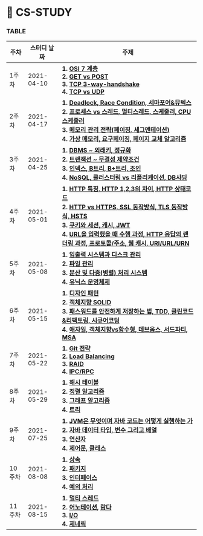 # 📓 CS-STUDY

### TABLE

| 주차  | 스터디 날짜 | 주제                                                         |
| ----- | ----------- | ------------------------------------------------------------ |
| 1주차 | 2021-04-10  | **1. [OSI 7 계층](https://github.com/workhardslave/cs-study/blob/main/Network/OSI%207%20layers.md)**  <br />**2. [GET vs POST](https://github.com/workhardslave/cs-study/blob/main/Network/GET%20vs%20POST.md)** <br />**3. [TCP 3-way-handshake](https://github.com/workhardslave/cs-study/blob/main/Network/TCP%203-way-handshake.md)**  <br />**4. [TCP vs UDP](https://github.com/workhardslave/cs-study/blob/main/Network/TCP%20vs%20UDP.md)** |
| 2주차    | 2021-04-17 | **1. [Deadlock, Race Condition, 세마포어&뮤텍스](https://github.com/workhardslave/cs-study/blob/main/OS/Deadlock%2C%20Race%20Condition%2C%20%EC%84%B8%EB%A7%88%ED%8F%AC%EC%96%B4%26%EB%AE%A4%ED%85%8D%EC%8A%A4.md)** <br /> **2. [프로세스 vs 스레드, 멀티스레드, 스케줄러, CPU스케줄러](https://github.com/workhardslave/cs-study/blob/main/OS/Process%20vs%20Thread%2C%20CPU%20Scheduling.md)** <br /> **3. [메모리 관리 전략(페이징, 세그멘테이션)](https://github.com/workhardslave/cs-study/blob/main/OS/%EB%A9%94%EB%AA%A8%EB%A6%AC%20%EA%B4%80%EB%A6%AC%20%EC%A0%84%EB%9E%B5.md)** <br /> **4. [가상 메모리, 요구페이징, 페이지 교체 알고리즘](https://github.com/workhardslave/cs-study/blob/main/OS/VM_DP_PRA.md)** <br /> |
| 3주차    | 2021-04-25 | **1. [DBMS ~ 외래키, 정규화](https://github.com/workhardslave/cs-study/blob/main/Database/DBMS%20~%20%EC%99%B8%EB%9E%98%ED%82%A4%2C%20%EC%A0%95%EA%B7%9C%ED%99%94.md)** <br /> **2. [트랜잭션 ~ 무결성 제약조건](https://github.com/workhardslave/cs-study/blob/main/Database/Integrity%26Transaction.md)** <br /> **3. [인덱스, B트리, B+트리, 조인](https://github.com/workhardslave/cs-study/blob/main/Database/Index_B-Tree_B%2BTree_Join.md)** <br /> **4. [NoSQL, 클러스터링 vs 리플리케이션, DB샤딩](https://github.com/workhardslave/cs-study/blob/main/Database/NoSql%2C%20%ED%81%B4%EB%9F%AC%EC%8A%A4%ED%84%B0%EB%A7%81vs%20%EB%A6%AC%ED%94%8C%EB%A6%AC%EC%BC%80%EC%9D%B4%EC%85%98%2C%20DB%EC%83%A4%EB%94%A9.md)** <br />|
| 4주차    | 2021-05-01 | **1. [HTTP 특징, HTTP 1,2,3의 차이, HTTP 상태코드](https://github.com/workhardslave/cs-study/blob/main/Network/HTTP%20%EC%A0%95%EB%A6%AC.md)** <br /> **2. [HTTP vs HTTPS, SSL 동작방식, TLS 동작방식, HSTS](https://github.com/workhardslave/cs-study/blob/main/Network/HTTP_and_HTTPS.md)** <br /> **3. [쿠키와 세션, 캐시, JWT](https://github.com/workhardslave/cs-study/blob/main/Network/Cookie_Session_JWT_Cache.md)** <br /> **4. [URL을 입력했을 때 수행 과정, HTTP 응답의 랜더링 과정, 프로토콜/주소, 웹 캐시, URI/URL/URN](https://github.com/workhardslave/cs-study/blob/main/Network/URL%20%EC%9E%85%EB%A0%A5%2C%20%EB%A0%8C%EB%8D%94%EB%A7%81%20%EA%B3%BC%EC%A0%95%2C%20%EA%B8%B0%ED%83%80%20%EB%84%A4%ED%8A%B8%EC%9B%8C%ED%81%AC%20%ED%94%84%ED%86%A0%EC%BD%9C%EA%B3%BC%20%EC%A3%BC%EC%86%8C%2C%20URI%20vs%20URL%20vs%20URN%2C%20%EC%9B%B9%20%EC%BA%90%EC%8B%9C.md)** <br />|
| 5주차    | 2021-05-08 | **1. [입출력 시스템과 디스크 관리](https://github.com/workhardslave/cs-study/blob/main/OS/IO_System_and_Disk_Management.md)** <br /> **2. [파일 관리](https://github.com/workhardslave/cs-study/blob/main/OS/%ED%8C%8C%EC%9D%BC%20%EA%B4%80%EB%A6%AC.md)** <br /> **3. [분산 및 다중(병렬) 처리 시스템](https://github.com/workhardslave/cs-study/blob/main/OS/%EB%B6%84%EC%82%B0%20%EB%B0%8F%20%EB%8B%A4%EC%A4%91(%EB%B3%91%EB%A0%AC)%20%EC%B2%98%EB%A6%AC%20%EC%8B%9C%EC%8A%A4%ED%85%9C.md)** <br /> **4. [유닉스 운영체제](https://github.com/workhardslave/cs-study/blob/main/OS/%EC%9C%A0%EB%8B%89%EC%8A%A4%20%EC%9A%B4%EC%98%81%EC%B2%B4%EC%A0%9C.md)** <br />|
| 6주차 | 2021-05-15 | **1. [디자인 패턴](https://github.com/workhardslave/cs-study/blob/main/OOP/%EB%94%94%EC%9E%90%EC%9D%B8%20%ED%8C%A8%ED%84%B4.md)**<br />**2. [객체지향 SOLID](https://github.com/workhardslave/cs-study/blob/main/OOP/SOLID%20%EC%9B%90%EC%B9%99.md)**<br />**3. [패스워드를 안전하게 저장하는 법, TDD, 클린코드&리팩토링, 시큐어코딩](https://github.com/workhardslave/cs-study/blob/main/Software%20Engineering/%ED%8C%A8%EC%8A%A4%EC%9B%8C%EB%93%9C%EB%A5%BC%20%EC%95%88%EC%A0%84%ED%95%98%EA%B2%8C%20%EC%A0%80%EC%9E%A5%ED%95%98%EB%8A%94%20%EB%B2%95%2C%20TDD%2C%20%ED%81%B4%EB%A6%B0%EC%BD%94%EB%93%9C%26%EB%A6%AC%ED%8C%A9%ED%86%A0%EB%A7%81%2C%20%EC%8B%9C%ED%81%90%EC%96%B4%EC%BD%94%EB%94%A9.md)**<br />**4. [애자일, 객체지향vs함수형, 데브옵스, 서드파티, MSA](https://github.com/workhardslave/cs-study/blob/main/Software%20Engineering/Agile_OOP_FP_DevOps_TP_MSA.md)**<br /> |
| 7주차    | 2021-05-22 | **1. [Git 전략](https://github.com/workhardslave/cs-study/blob/main/Software%20Engineering/Git%20%EC%A0%84%EB%9E%B5.md)** <br /> **2. [Load Balancing](https://github.com/workhardslave/cs-study/blob/main/Network/Load%20Balancing.md)** <br /> **3. [RAID](https://github.com/workhardslave/cs-study/blob/main/OS/IO_System_and_Disk_Management.md)** <br /> **4. [IPC/RPC](https://github.com/workhardslave/cs-study/blob/main/OS/IPC%26RPC.md)** <br />|
| 8주차    | 2021-05-29 | **1. [해시 테이블](https://github.com/workhardslave/cs-study/blob/main/Data%20Structure/%ED%95%B4%EC%8B%9C%20%ED%85%8C%EC%9D%B4%EB%B8%94.md)** <br /> **2. [정렬 알고리즘](https://github.com/workhardslave/cs-study/blob/main/Algorithm/sort.md)** <br /> **3. [그래프 알고리즘](https://github.com/workhardslave/cs-study/blob/main/Algorithm/%EA%B7%B8%EB%9E%98%ED%94%84%20%EC%95%8C%EA%B3%A0%EB%A6%AC%EC%A6%98.md)** <br /> **4. [트리](https://github.com/workhardslave/cs-study/blob/main/Data%20Structure/tree.md)** <br />|
| 9주차    | 2021-07-25 | **1. [JVM은 무엇이며 자바 코드는 어떻게 실행하는 가](https://github.com/workhardslave/cs-study/blob/main/JAVA/JVM%EC%9D%B4%EB%9E%80%20%EB%AC%B4%EC%97%87%EC%9D%B4%EB%A9%B0%2C%20%EC%9E%90%EB%B0%94%20%EC%BD%94%EB%93%9C%EB%8A%94%20%EC%96%B4%EB%96%BB%EA%B2%8C%20%EC%8B%A4%ED%96%89%ED%95%98%EB%8A%94%20%EA%B2%83%EC%9D%B8%EA%B0%80_.md)** <br /> **2. [자바 데이터 타입, 변수 그리고 배열](https://github.com/workhardslave/cs-study/blob/main/JAVA/%EC%9E%90%EB%B0%94%20%EB%8D%B0%EC%9D%B4%ED%84%B0%20%ED%83%80%EC%9E%85%2C%20%EB%B3%80%EC%88%98%20%EA%B7%B8%EB%A6%AC%EA%B3%A0%20%EB%B0%B0%EC%97%B4.md)** <br /> **3. [연산자](https://github.com/workhardslave/cs-study/blob/main/JAVA/%EC%97%B0%EC%82%B0%EC%9E%90.md)** <br /> **4. [제어문, 클래스](https://github.com/workhardslave/cs-study/blob/main/JAVA/%EC%A0%9C%EC%96%B4%EB%AC%B8%2C%ED%81%B4%EB%9E%98%EC%8A%A4.md)** <br />|
| 10주차    | 2021-08-08 | **1. [상속](https://github.com/workhardslave/cs-study/blob/main/JAVA/%EC%83%81%EC%86%8D.md)** <br /> **2. [패키지](https://github.com/workhardslave/cs-study/blob/main/JAVA/%ED%8C%A8%ED%82%A4%EC%A7%80.md)** <br /> **3. [인터페이스](https://github.com/workhardslave/cs-study/blob/main/JAVA/%EC%9D%B8%ED%84%B0%ED%8E%98%EC%9D%B4%EC%8A%A4.md)** <br /> **4. [예외 처리](https://github.com/workhardslave/cs-study/blob/main/JAVA/%EC%98%88%EC%99%B8%20%EC%B2%98%EB%A6%AC.md)** <br />|
| 11주차    | 2021-08-15 | **1. [멀티 스레드](https://github.com/workhardslave/cs-study/blob/main/JAVA/%EB%A9%80%ED%8B%B0%EC%93%B0%EB%A0%88%EB%93%9C%20%ED%94%84%EB%A1%9C%EA%B7%B8%EB%9E%98%EB%B0%8D.md)** <br /> **2. [어노테이션](https://github.com/workhardslave/cs-study/blob/main/JAVA/%EC%96%B4%EB%85%B8%ED%85%8C%EC%9D%B4%EC%85%98.md), [람다](https://github.com/workhardslave/cs-study/blob/main/JAVA/%EB%9E%8C%EB%8B%A4.md)** <br /> **3. [I/O](https://github.com/workhardslave/cs-study/blob/main/JAVA/IO.md)** <br /> **4. [제네릭](https://github.com/workhardslave/cs-study/blob/main/JAVA/Generic.md)** <br />|
